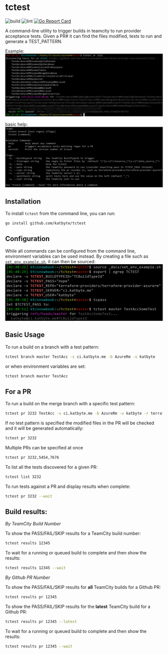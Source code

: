 # tctest

![build](https://github.com/katbyte/tctest/actions/workflows/build.yaml/badge.svg)
![lint](https://github.com/katbyte/tctest/actions/workflows/lint.yaml/badge.svg)
[![Go Report Card](https://goreportcard.com/badge/github.com/katbyte/tctest)](https://goreportcard.com/report/github.com/katbyte/tctest)

A command-line utility to trigger builds in teamcity to run provider acceptance tests. Given a PR# it can find the files modified, tests to run and generate a TEST_PATTERN.    

Example:
![pr-example](.github/images/example.png)

basic help:
![help](.github/images/help.png)

## Installation

To install `tctest` from the command line, you can run:
```bash
go install github.com/katbyte/tctest
```

## Configuration

While all commands can be configured from the command line, environment variables can be used instead. By creating a file such as [`set_env_example.sh`](.github/images/set_env_example.sh), it can then be sourced:
![env](.github/images/env.png) 

## Basic Usage

To run a build on a branch with a test pattern:
```bash
tctest branch master TestAcc -s ci.katbyte.me -b AzureRm -u katbyte
```
or when environment variables are set:
```bash
tctest branch master TestAcc
```

## For a PR

To run a build on the merge branch with a specific test pattern:
```bash
tctest pr 3232 TestAcc -s ci.katbyte.me -b AzureRm -u katbyte -r terraform-providers/terraform-provider-azurerm
```


If no test pattern is specified the modified files in the PR will be checked and it will be generated automatically:
```bash
tctest pr 3232
```

Multiple PRs can be specified at once
```bash
tctest pr 3232,5454,7676
````


To list all the tests discovered for a given PR:
```bash
tctest list 3232
```

To run tests against a PR and display results when complete:
```bash
tctest pr 3232 --wait
```

## Build results: 
*By TeamCity Build Number*

To show the PASS/FAIL/SKIP results for a TeamCity build number:
```bash
tctest results 12345
```

To wait for a running or queued build to complete and then show the results:
```bash
tctest results 12345 --wait
```

*By Github PR Number*

To show the PASS/FAIL/SKIP results for **all** TeamCity builds for a Github PR:
```bash
tctest results pr 12345
```
To show the PASS/FAIL/SKIP results for the **latest** TeamCity build for a Github PR:
```bash
tctest results pr 12345 --latest
```
To wait for a running or queued build to complete and then show the results:
```bash
tctest results pr 12345 --wait
```

